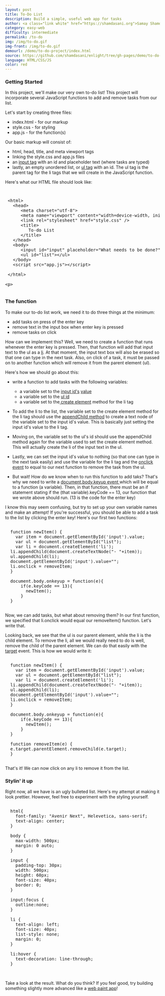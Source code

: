 ```yaml
---
layout: post
title: To-Do List
description: Build a simple, useful web app for tasks
author: <a class="link white" href="https://shamdasani.org">Samay Shamdasani</a>
category: easy-web
difficulty: intermediate
permalink: /to-do
img: /img/to-do.gif
img-front: /img/to-do.gif
demourl: /demo/to-do-project/index.html
source: https://github.com/shamdasani/enlight/tree/gh-pages/demo/to-do-project
language: HTML/CSS/JS
color: red
---
```


### Getting Started 

In this project, we'll make our very own to-do list! This project will incorporate several JavaScript functions to add and remove
tasks from our list. 

Let's start by creating three files: 

- index.html - for our markup
- style.css - for styling
- app.js - for the function(s)

Our basic markup will consist of:
- html, head, title, and meta viewport tags
- linking the style.css and app.js files
- an <a href="http://www.w3schools.com/tags/tag_input.asp">input tag</a> with an id and placeholder text (where tasks are typed)
- lastly, an empty unordered list, or <a href="http://www.w3schools.com/tags/tag_ul.asp" class="underline">ul tag</a> with an id. The ul tag is the parent tag for the li tags that we will create in the JavaScript function. 

Here's what our HTML file should look like: 
<pre class="prettyprint"><xmp>
 <html>
   <head>
      <meta charset="utf-8">
      <meta name="viewport" content="width=device-width, initial-scale=1">
      <link rel="stylesheet" href="style.css" />
      <title>
         To-do List
      </title>
   </head>
   <body>
      <input id="input" placeholder="What needs to be done?">
      <ul id="list"></ul> 
   </body>
   <script src="app.js"></script>
 </html>

</xmp></pre>

### The function

To make our to-do list work, we need it to do three things at the minimum:
- add tasks on press of the enter key
- remove text in the input box when enter key is pressed
- remove tasks on click

How can we implement this? Well, we need to create a function that runs whenever the enter key is pressed. Then, that function will add that 
input text to the ul as a <a href="http://www.w3schools.com/tags/tag_li.asp" class="underline">li</a>. At that moment, the input text box will also be erased so that one can type in the next task. Also, on click of a task, it must be passed on to another function which will remove it from the parent element (ul).

Here's how we should go about this:
- write a function to add tasks with the following variables:
	- a variable set to the <a href="http://www.w3schools.com/jsref/met_document_getelementbyid.asp" class="underline">input id's</a> <a href="http://www.w3schools.com/jsref/prop_number_value.asp" class="underline">value</a>
    - a variable set to the <a href="http://www.w3schools.com/jsref/met_document_getelementbyid.asp" class="underline">ul id</a>
    - a variable set to the<a href="http://www.w3schools.com/jsref/met_document_createelement.asp" class="underline"> create element</a> method for the li tag
      
- To add the li to the list, the variable set to the create element method for the li tag should use the <a href="http://www.w3schools.com/jsref/met_document_createelement.asp" class="underline">appendChild method</a> to create a text node of the variable set to the input id's value. This is basically just setting the input id's value to the li tag.
- Moving on, the variable set to the ul's id should use the appendChild method again for the variable used to set the create element method. This will actually create the li of the input text in the ul. 
- Lastly, we can set the input id's value to nothing (so that one can type in the next task easily) and use the variable for the li tag and the <a href="http://www.w3schools.com/jsref/event_onclick.asp" class="underline">onclick event</a> to equal to our next function to remove the task from the ul.
- But wait! How do we know when to run this function to add taks? That's why we need to write a <a href="http://www.w3schools.com/jsref/event_onkeyup.asp
" class="underline">document.body.keyup event </a> which will be equal to a function (a variable). Then, in that function, there must be an if statement stating if the (that variable).keyCode == 13, our function that we wrote above should run. (13 is the code for the enter key)

I know this may seem confusing, but try to set up your own variable names and make an attempt! If you're successful, you should be able to add a task to the list by clicking the enter key! Here's our first two functions:


<pre class="prettyprint">

  function newItem() {
	var item = document.getElementById('input').value;
	var ul = document.getElementById("list");
	var li = document.createElement('li');
  li.appendChild(document.createTextNode("- "+item));
  ul.appendChild(li);
  document.getElementById('input').value="";
  li.onclick = removeItem;
  }

  document.body.onkeyup = function(e){
      if(e.keyCode == 13){
        newItem();
      }
  }

</pre>

Now, we can add tasks, but what about removing them? In our first function, we specified that li.onclick would equal our removeItem() function. Let's write that. 

Looking back, we see that the ul is our parent element, while the li is the child element. To remove the li, all we would really need to do is well, remove the child of the parent element. We can do that easily with the <a href="http://www.w3schools.com/jsref/event_target.asp" class="underline">target</a> event. This is how we would write it:

<pre class="prettyprint">

  function newItem() {
	var item = document.getElementById('input').value;
	var ul = document.getElementById("list");
	var li = document.createElement('li');
  li.appendChild(document.createTextNode("- "+item));
  ul.appendChild(li);
  document.getElementById('input').value="";
  li.onclick = removeItem;
  }

  document.body.onkeyup = function(e){
      if(e.keyCode == 13){
        newItem();
      }
  }

  function removeItem(e) {
  e.target.parentElement.removeChild(e.target);
  }

</pre>

That's it! We can now click on any li to remove it from the list.

### Stylin' it up
Right now, all we have is an ugly bulleted list. Here's my attempt at making it look prettier. However, feel free to experiment with the styling yourself.

<pre class="prettyprint">

  html{
	font-family: "Avenir Next", Helevetica, sans-serif;
	text-align: center;
  }

  body {
	max-width: 500px;
	margin: 0 auto;
  } 

  input {
	padding-top: 30px;
	width: 500px;
	height: 60px;
	font-size: 40px;
	border: 0;
  }

  input:focus {
	outline:none;
  }

  li { 
	text-align: left;
	font-size: 40px;
	list-style: none;
	margin: 0;
  }

  li:hover {
	text-decoration: line-through;
  }


</pre>

Take a look at the result. What do you think? If you feel good, try building something slightly more advanced like a <a href="/web-paint" class="underline">web paint app</a>!




